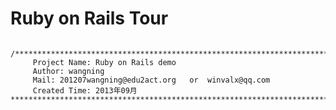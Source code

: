 Ruby on Rails Tour
==================
<pre><code>
/*************************************************************************
	 Project Name: Ruby on Rails demo
	 Author: wangning
	 Mail: 201207wangning@edu2act.org	or	winvalx@qq.com
	 Created Time: 2013年09月
************************************************************************/
</code></pre>
